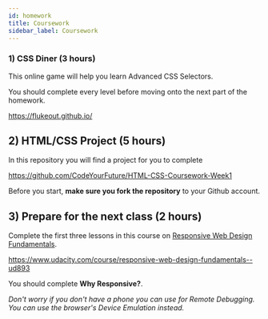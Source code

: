 ```yaml
---
id: homework
title: Coursework
sidebar_label: Coursework
---
```


### 1) CSS Diner (3 hours)

This online game will help you learn Advanced CSS Selectors.

You should complete every level before moving onto the next part of the homework.

https://flukeout.github.io/

## 2) HTML/CSS Project (5 hours)

In this repository you will find a project for you to complete

https://github.com/CodeYourFuture/HTML-CSS-Coursework-Week1

Before you start, **make sure you fork the repository** to your Github account.

## 3) Prepare for the next class (2 hours)

Complete the first three lessons in this course on [Responsive Web Design Fundamentals](https://www.udacity.com/course/responsive-web-design-fundamentals--ud893).

https://www.udacity.com/course/responsive-web-design-fundamentals--ud893

You should complete **Why Responsive?**.

_Don't worry if you don't have a phone you can use for Remote Debugging. You can use the browser's Device Emulation instead._
